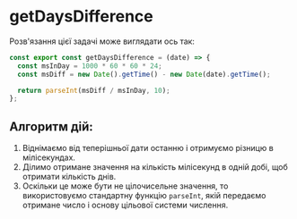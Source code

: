 # getDaysDifference

Розв'язання цієї задачі може виглядати ось так:

```js
const export const getDaysDifference = (date) => {
  const msInDay = 1000 * 60 * 60 * 24;
  const msDiff = new Date().getTime() - new Date(date).getTime();

  return parseInt(msDiff / msInDay, 10);
};


```

## Алгоритм дій:

1) Віднімаємо від теперішньої дати останню і отримуємо різницю в мілісекундах.
2) Ділимо отримане значення на кількість мілісекунд в одній добі, щоб отримати кількість днів.
3) Оскільки це може бути не цілочисельне значення, то використовуємо стандартну функцію `parseInt`, якій передаємо отримане число і основу цільової системи числення.
